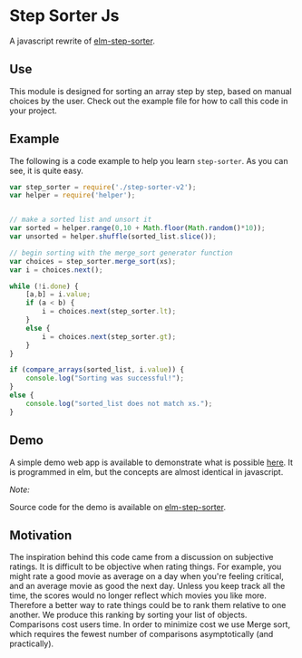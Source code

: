 # Step Sorter Js

A javascript rewrite of
[elm-step-sorter](https://github.com/ampheul/elm-step-sorter).


## Use

This module is designed for sorting an array step by step, based on
manual choices by the user. Check out the example file for how to call
this code in your project.

## Example

The following is a code example to help you learn `step-sorter`. As
you can see, it is quite easy.

```javascript
var step_sorter = require('./step-sorter-v2');
var helper = require('helper');


// make a sorted list and unsort it
var sorted = helper.range(0,10 + Math.floor(Math.random()*10));
var unsorted = helper.shuffle(sorted_list.slice());

// begin sorting with the merge_sort generator function
var choices = step_sorter.merge_sort(xs);
var i = choices.next();

while (!i.done) {
    [a,b] = i.value;
    if (a < b) {
        i = choices.next(step_sorter.lt);
    }
    else {
        i = choices.next(step_sorter.gt);
    }
}

if (compare_arrays(sorted_list, i.value)) {
    console.log("Sorting was successful!");
}
else {
    console.log("sorted_list does not match xs.");
}
```


## Demo

A simple demo web app is available to demonstrate what is possible
[here](https://ampheul.github.io/elm-step-sorter/). It is programmed
in elm, but the concepts are almost identical in javascript.

*Note:*

Source code for the demo is available on
 [elm-step-sorter](https://github.com/ampheul/elm-step-sorter).

## Motivation

The inspiration behind this code came from a discussion on subjective
ratings. It is difficult to be objective when rating things. For
example, you might rate a good movie as average on a day when you're
feeling critical, and an average movie as good the next day. Unless
you keep track all the time, the scores would no longer reflect which
movies you like more. Therefore a better way to rate things could be
to rank them relative to one another. We produce this ranking by
sorting your list of objects. Comparisons cost users time. In order to
minimize cost we use Merge sort, which requires the fewest number of
comparisons asymptotically (and practically).